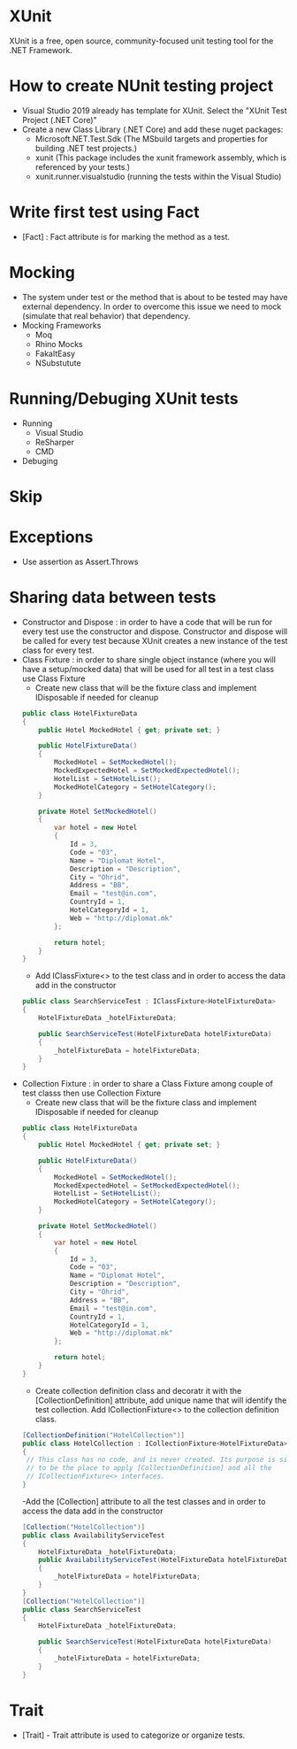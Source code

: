 # XUnit  
XUnit is a free, open source, community-focused unit testing tool for the .NET Framework.

# How to create NUnit testing project  
  - Visual Studio 2019 already has template for XUnit. Select the "XUnit Test Project (.NET Core)"
  - Create a new Class Library (.NET Core) and add these nuget packages:  
     - Microsoft.NET.Test.Sdk (The MSbuild targets and properties for building .NET test projects.) 
     - xunit (This package includes the xunit framework assembly, which is referenced by your tests.)
     - xunit.runner.visualstudio (running the tests within the Visual Studio)
     
 # Write first test using Fact  
  - [Fact] : Fact attribute is for marking the method as a test.  
  
 # Mocking
  - The system under test or the method that is about to be tested may have external dependency. In order to overcome this issue we need to mock (simulate that real behavior) that dependency.  
  - Mocking Frameworks
    - Moq  
    - Rhino Mocks  
    - FakaItEasy  
    - NSubstutute  
    
 # Running/Debuging XUnit tests
  - Running
    - Visual Studio  
    - ReSharper  
    - CMD  
  - Debuging  
  
  # Skip
 
 # Exceptions
  - Use assertion as Assert.Throws
 
 # Sharing data between tests
  - Constructor and Dispose : in order to have a code that will be run for every test use the constructor and dispose. Constructor and dispose will be called for every test
  because XUnit creates a new instance of the test class for every test.
  - Class Fixture : in order to share single object instance (where you will have a setup/mocked data) that will be used for all test in a test class use Class Fixture
    - Create new class that will be the fixture class and implement IDisposable if needed for cleanup
    ```csharp  
    public class HotelFixtureData
    {
        public Hotel MockedHotel { get; private set; }

        public HotelFixtureData()
        {
            MockedHotel = SetMockedHotel();
            MockedExpectedHotel = SetMockedExpectedHotel();
            HotelList = SetHotelList();
            MockedHotelCategory = SetHotelCategory();
        }

        private Hotel SetMockedHotel()
        {
            var hotel = new Hotel
            {
                Id = 3,
                Code = "03",
                Name = "Diplomat Hotel",
                Description = "Description",
                City = "Ohrid",
                Address = "BB",
                Email = "test@in.com",
                CountryId = 1,
                HotelCategoryId = 1,
                Web = "http://diplomat.mk"
            };

            return hotel;
        }
    }
    ```
    - Add IClassFixture<> to the test class and in order to access the data add in the constructor
    ```csharp  
    public class SearchServiceTest : IClassFixture<HotelFixtureData>
    {
        HotelFixtureData _hotelFixtureData;

        public SearchServiceTest(HotelFixtureData hotelFixtureData)
        {
            _hotelFixtureData = hotelFixtureData;
        }
    }
    ```
  - Collection Fixture : in order to share a Class Fixture among couple of test classs then use Collection Fixture
    - Create new class that will be the fixture class and implement IDisposable if needed for cleanup
    ```csharp  
    public class HotelFixtureData
    {
        public Hotel MockedHotel { get; private set; }

        public HotelFixtureData()
        {
            MockedHotel = SetMockedHotel();
            MockedExpectedHotel = SetMockedExpectedHotel();
            HotelList = SetHotelList();
            MockedHotelCategory = SetHotelCategory();
        }

        private Hotel SetMockedHotel()
        {
            var hotel = new Hotel
            {
                Id = 3,
                Code = "03",
                Name = "Diplomat Hotel",
                Description = "Description",
                City = "Ohrid",
                Address = "BB",
                Email = "test@in.com",
                CountryId = 1,
                HotelCategoryId = 1,
                Web = "http://diplomat.mk"
            };

            return hotel;
        }
    }
    ```
    - Create collection definition class and decoratr it with the [CollectionDefinition] attribute, add unique name that will identify the test collection. Add ICollectionFixture<> to the collection definition class.
     ```csharp  
    [CollectionDefinition("HotelCollection")]
    public class HotelCollection : ICollectionFixture<HotelFixtureData>
    {
      // This class has no code, and is never created. Its purpose is simply
      // to be the place to apply [CollectionDefinition] and all the
      // ICollectionFixture<> interfaces.
    }
     ```  
    -Add the [Collection] attribute to all the test classes and in order to access the data add in the constructor
    ```csharp  
    [Collection("HotelCollection")]
    public class AvailabilityServiceTest
    {
        HotelFixtureData _hotelFixtureData;
        public AvailabilityServiceTest(HotelFixtureData hotelFixtureData)
        {
            _hotelFixtureData = hotelFixtureData;
        }
    }
    [Collection("HotelCollection")]
    public class SearchServiceTest
    {
        HotelFixtureData _hotelFixtureData;

        public SearchServiceTest(HotelFixtureData hotelFixtureData)
        {
            _hotelFixtureData = hotelFixtureData;
        }
    }
    
    ```
  # Trait 
  - [Trait] - Trait attribute is used to categorize or organize tests. 
